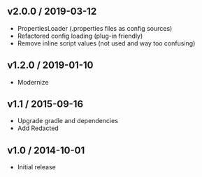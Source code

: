 ## v2.0.0 / 2019-03-12
- PropertiesLoader
  (.properties files as config sources)
- Refactored config loading
  (plug-in friendly)
- Remove inline script values
  (not used and way too confusing)

## v1.2.0 / 2019-01-10
- Modernize

## v1.1 / 2015-09-16
- Upgrade gradle and dependencies
- Add Redacted

## v1.0 / 2014-10-01
- Initial release

